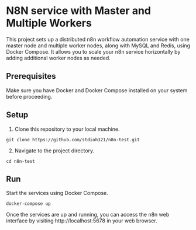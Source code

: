 # N8N service with Master and Multiple Workers
This project sets up a distributed n8n workflow automation service with one master node and multiple worker nodes, along with MySQL and Redis, using Docker Compose. It allows you to scale your n8n service horizontally by adding additional worker nodes as needed.

## Prerequisites
Make sure you have Docker and Docker Compose installed on your system before proceeding.

## Setup
1. Clone this repository to your local machine.
```shell
git clone https://github.com/stdioh321/n8n-test.git
```
2. Navigate to the project directory.
```shell
cd n8n-test
```

## Run
Start the services using Docker Compose.
```shell
docker-compose up
```
Once the services are up and running, you can access the n8n web interface by visiting http://localhost:5678 in your web browser.